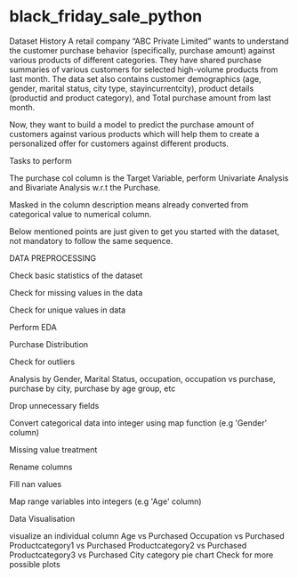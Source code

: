 # black_friday_sale_python
Dataset History
A retail company “ABC Private Limited” wants to understand the customer purchase behavior (specifically, purchase amount) against various products of different categories. They have shared purchase summaries of various customers for selected high-volume products from last month.
The data set also contains customer demographics (age, gender, marital status, city type, stayincurrentcity), product details (productid and product category), and Total purchase amount from last month.

Now, they want to build a model to predict the purchase amount of customers against various products which will help them to create a personalized offer for customers against different products.

Tasks to perform

The purchase col column is the Target Variable, perform Univariate Analysis and Bivariate Analysis w.r.t the Purchase.

Masked in the column description means already converted from categorical value to numerical column.

Below mentioned points are just given to get you started with the dataset, not mandatory to follow the same sequence.

DATA PREPROCESSING

Check basic statistics of the dataset

Check for missing values in the data

Check for unique values in data

Perform EDA

Purchase Distribution

Check for outliers

Analysis by Gender, Marital Status, occupation, occupation vs purchase, purchase by city, purchase by age group, etc

Drop unnecessary fields

Convert categorical data into integer using map function (e.g 'Gender' column)

Missing value treatment

Rename columns

Fill nan values

Map range variables into integers (e.g 'Age' column)

Data Visualisation

visualize an individual column
Age vs Purchased
Occupation vs Purchased
Productcategory1 vs Purchased
Productcategory2 vs Purchased
Productcategory3 vs Purchased
City category pie chart
Check for more possible plots
